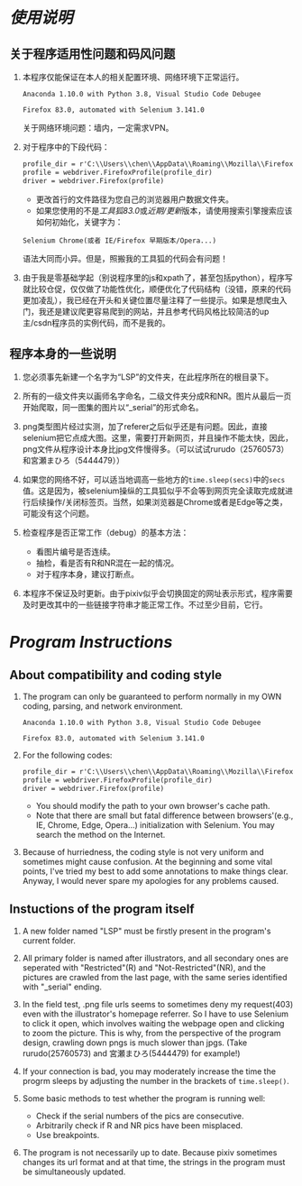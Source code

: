 # ***使用说明***

## 关于程序适用性问题和码风问题

1. 本程序仅能保证在本人的相关配置环境、网络环境下正常运行。

    `Anaconda 1.10.0 with Python 3.8, Visual Studio Code Debugee`

    `Firefox 83.0, automated with Selenium 3.141.0`

    关于网络环境问题：墙内，一定需求VPN。

2. 对于程序中的下段代码：

    ```apache
    profile_dir = r'C:\\Users\\chen\\AppData\\Roaming\\Mozilla\\Firefox\\Profiles\\twtf6r6t.default-release'
    profile = webdriver.FirefoxProfile(profile_dir)
    driver = webdriver.Firefox(profile)
    ```

    * 更改首行的文件路径为您自己的浏览器用户数据文件夹。
    * 如果您使用的不是*工具狐83.0*或*近期/更新*版本，请使用搜索引擎搜索应该如何初始化，关键字为：

    `Selenium Chrome(或者 IE/Firefox 早期版本/Opera...)`

    语法大同而小异。但是，照搬我的工具狐的代码会有问题！

3. 由于我是零基础学起（别说程序里的js和xpath了，甚至包括python），程序写就比较仓促，仅仅做了功能性优化，顺便优化了代码结构（没错，原来的代码更加凌乱），我已经在开头和关键位置尽量注释了一些提示。如果是想爬虫入门，我还是建议爬更容易爬到的网站，并且参考代码风格比较简洁的up主/csdn程序员的实例代码，而不是我的。

## 程序本身的一些说明

1. 您必须事先新建一个名字为“LSP”的文件夹，在此程序所在的根目录下。

2. 所有的一级文件夹以画师名字命名，二级文件夹分成R和NR。图片从最后一页开始爬取，同一图集的图片以“_serial”的形式命名。

3. png类型图片经过实测，加了referer之后似乎还是有问题。因此，直接selenium把它点成大图。这里，需要打开新网页，并且操作不能太快，因此，png文件从程序设计本身比jpg文件慢得多。（可以试试rurudo（25760573）和宮瀬まひろ（5444479））

4. 如果您的网络不好，可以适当地调高一些地方的`time.sleep(secs)`中的`secs`值。这是因为，被selenium操纵的工具狐似乎不会等到网页完全读取完成就进行后续操作/关闭标签页。当然，如果浏览器是Chrome或者是Edge等之类，可能没有这个问题。

5. 检查程序是否正常工作（debug）的基本方法：

    * 看图片编号是否连续。
    * 抽检，看是否有R和NR混在一起的情况。
    * 对于程序本身，建议打断点。

6. 本程序不保证及时更新。由于pixiv似乎会切换固定的网址表示形式，程序需要及时更改其中的一些链接字符串才能正常工作。不过至少目前，它行。

# ***Program Instructions***

## About compatibility and coding style

1. The program can only be guaranteed to perform normally in my OWN coding, parsing, and network environment.

    `Anaconda 1.10.0 with Python 3.8, Visual Studio Code Debugee`

    `Firefox 83.0, automated with Selenium 3.141.0`

2. For the following codes:

     ```apache
    profile_dir = r'C:\\Users\\chen\\AppData\\Roaming\\Mozilla\\Firefox\\Profiles\\twtf6r6t.default-release'
    profile = webdriver.FirefoxProfile(profile_dir)
    driver = webdriver.Firefox(profile)
    ```

    * You should modify the path to your own browser's cache path.
    * Note that there are small but fatal difference between browsers'(e.g., IE, Chrome, Edge, Opera...) initialization with Selenium. You may search the method on the Internet.

3. Because of hurriedness, the coding style is not very uniform and sometimes might cause confusion. At the beginning and some vital points, I've tried my best to add some annotations to make things clear. Anyway, I would never spare my apologies for any problems caused.

## Instuctions of the program itself

1. A new folder named "LSP" must be firstly present in the program's current folder.

2. All primary folder is named after illustrators, and all secondary ones are seperated with "Restricted"(R) and "Not-Restricted"(NR), and the pictures are crawled from the last page, with the same series identified with "_serial" ending.

3. In the field test, .png file urls seems to sometimes deny my request(403) even with the illustrator's homepage referrer. So I have to use Selenium to click it open, which involves waiting the webpage open and clicking to zoom the picture. This is why, from the perspective of the program design, crawling down pngs is much slower than jpgs. (Take rurudo(25760573) and 宮瀬まひろ(5444479) for example!)

4. If your connection is bad, you may moderately increase the time the progrm sleeps by adjusting the number in the brackets of `time.sleep()`.

5. Some basic methods to test whether the program is running well:

    * Check if the serial numbers of the pics are consecutive.
    * Arbitrarily check if R and NR pics have been misplaced.
    * Use breakpoints.

6. The program is not necessarily up to date. Because pixiv sometimes changes its url format and at that time, the strings in the program must be simultaneously updated.
